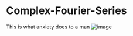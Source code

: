 # Complex-Fourier-Series
This is what anxiety does to a man
![image](https://github.com/PaoloReyes/Complex-Fourier-Series/assets/68206116/60eb50e8-d3ef-428f-83b7-16e004aa232f)
